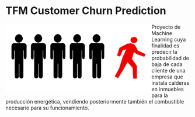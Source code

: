 # TFM Customer Churn Prediction

<img src="images/churn_icon.png" align=left width="400"/>  

Proyecto de Machine Learning cuya finalidad es predecir la probabilidad de baja de cada cliente de una empresa que instala calderas en inmuebles para la producción energética, vendiendo posteriormente también el combustible necesario para su funcionamiento.
